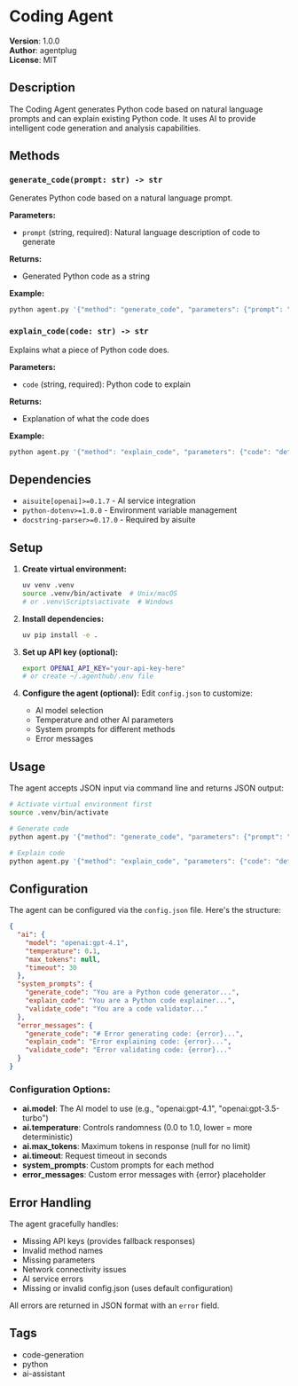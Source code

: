 # Coding Agent

**Version**: 1.0.0  
**Author**: agentplug  
**License**: MIT  

## Description

The Coding Agent generates Python code based on natural language prompts and can explain existing Python code. It uses AI to provide intelligent code generation and analysis capabilities.

## Methods

### `generate_code(prompt: str) -> str`

Generates Python code based on a natural language prompt.

**Parameters:**

- `prompt` (string, required): Natural language description of code to generate

**Returns:**

- Generated Python code as a string

**Example:**

```bash
python agent.py '{"method": "generate_code", "parameters": {"prompt": "Create a function that adds two numbers"}}'
```

### `explain_code(code: str) -> str`

Explains what a piece of Python code does.

**Parameters:**

- `code` (string, required): Python code to explain

**Returns:**

- Explanation of what the code does

**Example:**

```bash
python agent.py '{"method": "explain_code", "parameters": {"code": "def add_numbers(a, b): return a + b"}}'
```

## Dependencies

- `aisuite[openai]>=0.1.7` - AI service integration
- `python-dotenv>=1.0.0` - Environment variable management
- `docstring-parser>=0.17.0` - Required by aisuite

## Setup

1. **Create virtual environment:**

   ```bash
   uv venv .venv
   source .venv/bin/activate  # Unix/macOS
   # or .venv\Scripts\activate  # Windows
   ```

2. **Install dependencies:**

   ```bash
   uv pip install -e .
   ```

3. **Set up API key (optional):**

   ```bash
   export OPENAI_API_KEY="your-api-key-here"
   # or create ~/.agenthub/.env file
   ```

4. **Configure the agent (optional):**
   Edit `config.json` to customize:
   - AI model selection
   - Temperature and other AI parameters
   - System prompts for different methods
   - Error messages

## Usage

The agent accepts JSON input via command line and returns JSON output:

```bash
# Activate virtual environment first
source .venv/bin/activate

# Generate code
python agent.py '{"method": "generate_code", "parameters": {"prompt": "Create a function that calculates factorial"}}'

# Explain code
python agent.py '{"method": "explain_code", "parameters": {"code": "def factorial(n): return 1 if n <= 1 else n * factorial(n-1)"}}'
```

## Configuration

The agent can be configured via the `config.json` file. Here's the structure:

```json
{
  "ai": {
    "model": "openai:gpt-4.1",
    "temperature": 0.1,
    "max_tokens": null,
    "timeout": 30
  },
  "system_prompts": {
    "generate_code": "You are a Python code generator...",
    "explain_code": "You are a Python code explainer...",
    "validate_code": "You are a code validator..."
  },
  "error_messages": {
    "generate_code": "# Error generating code: {error}...",
    "explain_code": "Error explaining code: {error}...",
    "validate_code": "Error validating code: {error}..."
  }
}
```

### Configuration Options:

- **ai.model**: The AI model to use (e.g., "openai:gpt-4.1", "openai:gpt-3.5-turbo")
- **ai.temperature**: Controls randomness (0.0 to 1.0, lower = more deterministic)
- **ai.max_tokens**: Maximum tokens in response (null for no limit)
- **ai.timeout**: Request timeout in seconds
- **system_prompts**: Custom prompts for each method
- **error_messages**: Custom error messages with {error} placeholder

## Error Handling

The agent gracefully handles:

- Missing API keys (provides fallback responses)
- Invalid method names
- Missing parameters
- Network connectivity issues
- AI service errors
- Missing or invalid config.json (uses default configuration)

All errors are returned in JSON format with an `error` field.

## Tags

- code-generation
- python
- ai-assistant
